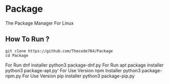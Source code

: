 # Package
The Package Manager For Linux
## How To Run ?
```
git clone https://github.com/Thecode764/Package
cd Package
```
For Run dnf installer
python3 package-dnf.py
For Run apt package installer
python3 package-apt.py'
For Use Version npm Installer
python3 package-npm.py
For Use Version pip installer
python3 package-pip.py

